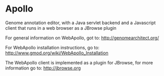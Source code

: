 Apollo
======

Genome annotation editor, with a Java servlet backend and a Javascript client that runs in a web browser as a JBrowse plugin

For general information on WebApollo, got to: 
http://genomearchitect.org/

For WebApollo installation instructions, go to:  
http://www.gmod.org/wiki/WebApollo_Installation

The WebApollo client is implemented as a plugin for JBrowse, for more information go to: 
http://jbrowse.org

